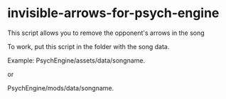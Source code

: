 # invisible-arrows-for-psych-engine
This script allows you to remove the opponent's arrows in the song

To work, put this script in the folder with the song data. 

Example:
PsychEngine/assets/data/songname.

or

PsychEngine/mods/data/songname.
